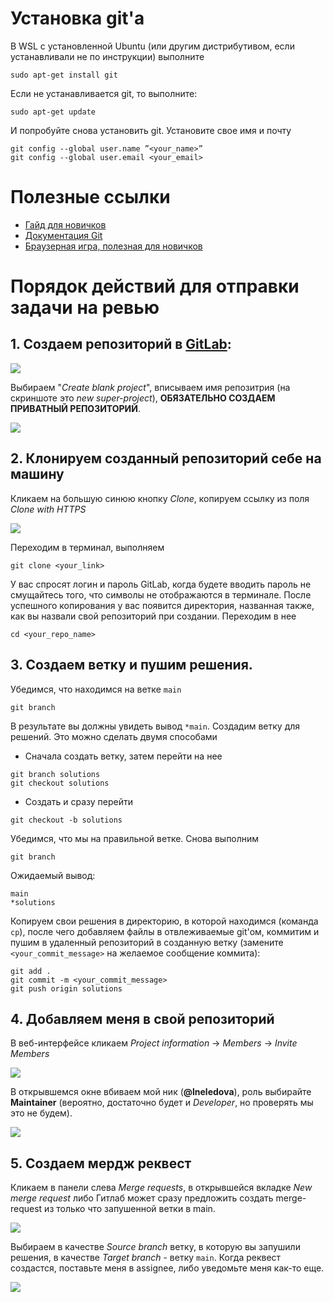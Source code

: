 # Установка git'а

В WSL с установленной Ubuntu (или другим дистрибутивом, если устанавливали не по инструкции) выполните
```
sudo apt-get install git
```
Если не устанавливается git, то выполните:
```
sudo apt-get update
```
И попробуйте снова установить git.
Установите свое имя и почту
```
git config --global user.name ”<your_name>”
git config --global user.email <your_email>
```

# Полезные ссылки

* [Гайд для новичков](https://javarush.ru/groups/posts/2683-nachalo-rabotih-s-git-podrobnihy-gayd-dlja-novichkov "Учим Git")
* [Документация Git](https://git-scm.com/docs "Документация")
* [Браузерная игра, полезная для новичков](https://learngitbranching.js.org/ "Игра началась")

#  Порядок действий для отправки задачи на ревью

## 1. Создаем репозиторий в [GitLab](https://gitlab.com/ "GitLab"):

![](/img/create-project.jpeg)

Выбираем "*Create blank project*", вписываем имя репозитрия (на скриншоте это *new super-project*), **ОБЯЗАТЕЛЬНО СОЗДАЕМ ПРИВАТНЫЙ РЕПОЗИТОРИЙ**.

![](/img/privacy.jpeg)

## 2. Клонируем созданный репозиторий себе на машину

Кликаем на большую синюю кнопку *Clone*, копируем ссылку из поля *Clone with HTTPS*

![](/img/link.jpeg)

Переходим в терминал, выполняем 
```
git clone <your_link>
```
У вас спросят логин и пароль GitLab, когда будете вводить пароль не смущайтесь того, что символы не отображаются в терминале. После успешного копирования у вас появится директория, названная также, как вы назвали свой репозиторий при создании. Переходим в нее
```
cd <your_repo_name>
```
## 3. Создаем ветку и пушим решения.

Убедимся, что находимся на ветке `main`
```
git branch
```
В результате вы должны увидеть вывод `*main`. Создадим ветку для решений. Это можно сделать двумя способами
* Сначала создать ветку, затем перейти на нее
```
git branch solutions
git checkout solutions
```
* Создать и сразу перейти
```
git checkout -b solutions
```
Убедимся, что мы на правильной ветке. Снова выполним
```
git branch
```
Ожидаемый вывод:
```
main
*solutions
```
Копируем свои решения в директорию, в которой находимся (команда `cp`), после чего добавляем файлы в отвлеживаемые git'ом, коммитим и пушим в удаленный репозиторий в созданную ветку (замените `<your_commit_message>` на желаемое сообщение коммита):
```
git add .
git commit -m <your_commit_message>
git push origin solutions
```

## 4. Добавляем меня в свой репозиторий

В веб-интерфейсе кликаем *Project information* -> *Members* -> *Invite Members*

![](/img/invite.jpeg)

В открывшемся окне вбиваем мой ник (**@lneledova**), роль выбирайте **Maintainer** (вероятно, достаточно будет и *Developer*, но проверять мы это не будем). 

![](/img/invitation.jpeg)

## 5. Создаем мердж реквест

Кликаем в панели слева *Merge requests*, в открывшейся вкладке *New merge request* либо Гитлаб может сразу предложить создать merge-request из только что запушенной ветки в main.

![](/img/new_merge.jpeg)

Выбираем в качестве *Source branch* ветку, в которую вы запушили решения, в качестве *Target branch* - ветку `main`. Когда реквест создастся,  поставьте меня в assignee, либо уведомьте меня как-то еще.

![](/img/assign.jpeg)

